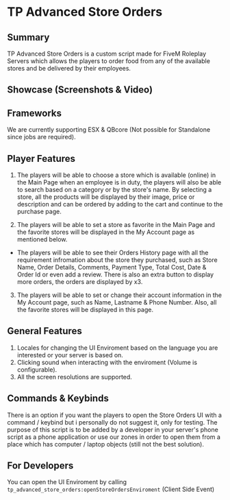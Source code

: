 # TP Advanced Store Orders

## Summary
TP Advanced Store Orders is a custom script made for FiveM Roleplay Servers which allows the players to order food from any of the available stores and be delivered by their employees.

## Showcase (Screenshots & Video)

## Frameworks

We are currently supporting ESX & QBcore (Not possible for Standalone since jobs are required).
## Player Features

1) The players will be able to choose a store which is available (online) in the Main Page when an employee is in duty, the players will also be able to search based on a category or by the store's name. By selecting a store, all the products will be displayed by their image, price or description and can be ordered by adding to the cart and continue to the purchase page. 

2) The players will be able to set a store as favorite in the Main Page and the favorite stores will be displayed in the My Account page as mentioned below.

- The players will be able to see their Orders History page with all the requirement infromation about the store they purchased, such as Store Name, Order Details, Comments, Payment Type, Total Cost, Date & Order Id or even add a review. There is also an extra button to display more orders, the orders are displayed by x3.

3) The players will be able to set or change their account information in the My Account page, such as Name, Lastname & Phone Number. Also, all the favorite stores will be displayed in this page.

## General Features

1) Locales for changing the UI Enviroment based on the language you are interested or your server is based on.
2) Clicking sound when interacting with the enviroment (Volume is configurable).
3) All the screen resolutions are supported.

## Commands & Keybinds

There is an option if you want the players to open the Store Orders UI with a command / keybind but i personally do not suggest it, only for testing. The purpose of this script is to be added by a developer in your server's phone script as a phone application or use our zones in order to open them from a place which has computer / laptop objects (still not the best solution).

## For Developers

You can open the UI Enviroment by calling `tp_advanced_store_orders:openStoreOrdersEnviroment` (Client Side Event)
